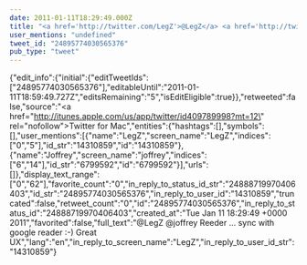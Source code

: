 ```yaml
---
date: 2011-01-11T18:29:49.000Z
title: "<a href='http://twitter.com/LegZ'>@LegZ</a> <a href='http://twitter.com/joffrey'>@joffrey</a> Reeder ... sync with google reader :-) Great UX″"
user_mentions: "undefined"
tweet_id: "24895774030565376"
pub_type: "tweet"
---
```

{"edit_info":{"initial":{"editTweetIds":["24895774030565376"],"editableUntil":"2011-01-11T18:59:49.727Z","editsRemaining":"5","isEditEligible":true}},"retweeted":false,"source":"<a href=\"http://itunes.apple.com/us/app/twitter/id409789998?mt=12\" rel=\"nofollow\">Twitter for Mac</a>","entities":{"hashtags":[],"symbols":[],"user_mentions":[{"name":"LegZ","screen_name":"LegZ","indices":["0","5"],"id_str":"14310859","id":"14310859"},{"name":"Joffrey","screen_name":"joffrey","indices":["6","14"],"id_str":"6799592","id":"6799592"}],"urls":[]},"display_text_range":["0","62"],"favorite_count":"0","in_reply_to_status_id_str":"24888719970406403","id_str":"24895774030565376","in_reply_to_user_id":"14310859","truncated":false,"retweet_count":"0","id":"24895774030565376","in_reply_to_status_id":"24888719970406403","created_at":"Tue Jan 11 18:29:49 +0000 2011","favorited":false,"full_text":"@LegZ @joffrey Reeder ... sync with google reader :-) Great UX","lang":"en","in_reply_to_screen_name":"LegZ","in_reply_to_user_id_str":"14310859"}
